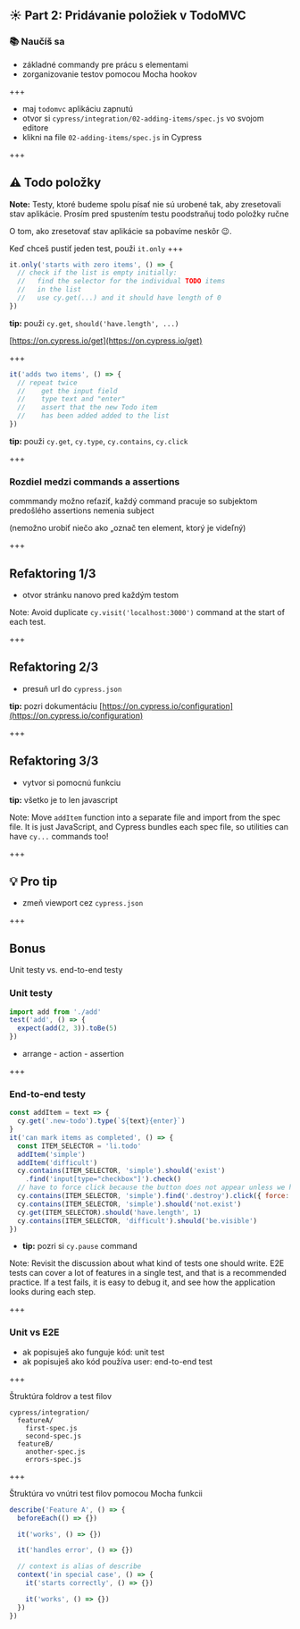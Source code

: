 ## ☀️ Part 2: Pridávanie položiek v TodoMVC

### 📚 Naučíš sa

- základné commandy pre prácu s elementami
- zorganizovanie testov pomocou Mocha hookov

+++

- maj `todomvc` aplikáciu zapnutú
- otvor si `cypress/integration/02-adding-items/spec.js` vo svojom editore
- klikni na file `02-adding-items/spec.js` in Cypress

+++

## ⚠️ Todo položky

**Note:** Testy, ktoré budeme spolu písať nie sú urobené tak, aby zresetovali stav aplikácie. Prosím pred spustením testu poodstraňuj todo položky ručne

O tom, ako zresetovať stav aplikácie sa pobavíme neskôr 😉.

Keď chceš pustiť jeden test, použi `it.only`
+++

```js
it.only('starts with zero items', () => {
  // check if the list is empty initially:
  //   find the selector for the individual TODO items
  //   in the list
  //   use cy.get(...) and it should have length of 0
})
```

**tip:** použi `cy.get`, `should('have.length', ...)`

[https://on.cypress.io/get](https://on.cypress.io/get)

+++

```js
it('adds two items', () => {
  // repeat twice
  //    get the input field
  //    type text and "enter"
  //    assert that the new Todo item
  //    has been added added to the list
})
```

**tip:** použi `cy.get`, `cy.type`, `cy.contains`, `cy.click`

+++
### Rozdiel medzi commands a assertions

commmandy možno reťaziť, každý command pracuje so subjektom predošlého
assertions nemenia subject

(nemožno urobiť niečo ako „označ ten element, ktorý je videľný)

+++

## Refaktoring 1/3

- otvor stránku nanovo pred každým testom

Note:
Avoid duplicate `cy.visit('localhost:3000')` command at the start of each test.

+++

## Refaktoring 2/3

- presuň url do `cypress.json`

**tip:** pozri dokumentáciu [https://on.cypress.io/configuration](https://on.cypress.io/configuration)

+++

## Refaktoring 3/3

- vytvor si pomocnú funkciu 

**tip:** všetko je to len javascript

Note:
Move `addItem` function into a separate file and import from the spec file. It is just JavaScript, and Cypress bundles each spec file, so utilities can have `cy...` commands too!

+++

## 💡 Pro tip

- zmeň viewport cez `cypress.json`

+++

## Bonus

Unit testy vs. end-to-end testy

### Unit testy

```javascript
import add from './add'
test('add', () => {
  expect(add(2, 3)).toBe(5)
})
```

- arrange - action - assertion

+++

### End-to-end testy

```javascript
const addItem = text => {
  cy.get('.new-todo').type(`${text}{enter}`)
}
it('can mark items as completed', () => {
  const ITEM_SELECTOR = 'li.todo'
  addItem('simple')
  addItem('difficult')
  cy.contains(ITEM_SELECTOR, 'simple').should('exist')
    .find('input[type="checkbox"]').check()
  // have to force click because the button does not appear unless we hover
  cy.contains(ITEM_SELECTOR, 'simple').find('.destroy').click({ force: true })
  cy.contains(ITEM_SELECTOR, 'simple').should('not.exist')
  cy.get(ITEM_SELECTOR).should('have.length', 1)
  cy.contains(ITEM_SELECTOR, 'difficult').should('be.visible')
})
```

- **tip:** pozri si `cy.pause` command

Note:
Revisit the discussion about what kind of tests one should write. E2E tests can cover a lot of features in a single test, and that is a recommended practice. If a test fails, it is easy to debug it, and see how the application looks during each step.

+++

### Unit vs E2E

- ak popisuješ ako funguje kód: unit test
- ak popisuješ ako kód používa user: end-to-end test

+++

Štruktúra foldrov a test filov

```text
cypress/integration/
  featureA/
    first-spec.js
    second-spec.js
  featureB/
    another-spec.js
    errors-spec.js
```

+++

Štruktúra vo vnútri test filov pomocou Mocha funkcii

```js
describe('Feature A', () => {
  beforeEach(() => {})

  it('works', () => {})

  it('handles error', () => {})

  // context is alias of describe
  context('in special case', () => {
    it('starts correctly', () => {})

    it('works', () => {})
  })
})
```
